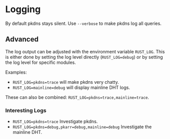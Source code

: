 # Logging

By default pkdns stays silent. Use `--verbose` to make pkdns log all queries.

## Advanced

The log output can be adjusted with the environment variable `RUST_LOG`. This is either done by setting the log level directly (`RUST_LOG=debug`) or by setting the log level for specific modules.

Examples:

- `RUST_LOG=pkdns=trace` will make pkdns very chatty.
- `RUST_LOG=mainline=debug` will display mainline DHT logs.

These can also be combined: `RUST_LOG=pkdns=trace,mainline=trace`.

### Interesting Logs

- `RUST_LOG=pkdns=trace` Investigate pkdns.
- `RUST_LOG=pkdns=debug,pkarr=debug,mainline=debug` Investigate the mainline DHT.

